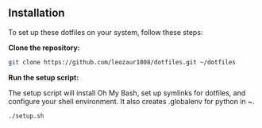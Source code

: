 ## Installation

To set up these dotfiles on your system, follow these steps:

**Clone the repository:**
```bash
git clone https://github.com/leozaur1808/dotfiles.git ~/dotfiles
```
**Run the setup script:**

The setup script will install Oh My Bash, set up symlinks for dotfiles, and configure your shell environment.
It also creates .globalenv for python in ~.
```bash
./setup.sh
```